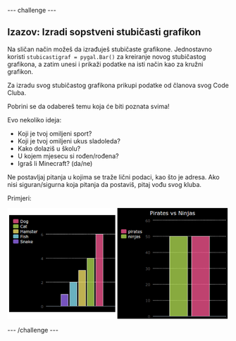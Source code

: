 \--- challenge \---

## Izazov: Izradi sopstveni stubičasti grafikon

Na sličan način možeš da izrađuješ stubičaste grafikone. Jednostavno koristi `stubicastigraf = pygal.Bar()` za kreiranje novog stubičastog grafikona, a zatim unesi i prikaži podatke na isti način kao za kružni grafikon.

Za izradu svog stubičastog grafikona prikupi podatke od članova svog Code Cluba.

Pobrini se da odabereš temu koja će biti poznata svima!

Evo nekoliko ideja:

+ Koji je tvoj omiljeni sport?
+ Koji je tvoj omiljeni ukus sladoleda?
+ Kako dolaziš u školu?
+ U kojem mjesecu si rođen/rođena?
+ Igraš li Minecraft? (da/ne)

Ne postavljaj pitanja u kojima se traže lični podaci, kao što je adresa. Ako nisi siguran/sigurna koja pitanja da postaviš, pitaj vođu svog kluba.

Primjeri:

![screenshot](images/pets-bar-examples.png)

\--- /challenge \---